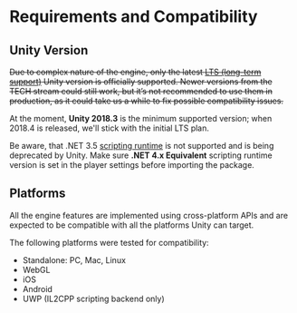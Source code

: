 # Requirements and Compatibility

## Unity Version
~~Due to complex nature of the engine, only the latest [LTS (long-term support)](https://unity3d.com/unity/qa/lts-releases) Unity version is officially supported. Newer versions from the TECH stream could still work, but it’s not recommended to use them in production, as it could take us a while to fix possible compatibility issues.~~

At the moment, **Unity 2018.3** is the minimum supported version; when 2018.4 is released, we'll stick with the initial LTS plan.

Be aware, that .NET 3.5 [scripting runtime](https://docs.unity3d.com/Manual/ScriptingRuntimeUpgrade.html) is not supported and is being deprecated by Unity. Make sure **.NET 4.x Equivalent** scripting runtime version is set in the player settings before importing the package. 

## Platforms
All the engine features are implemented using cross-platform APIs and are expected to be compatible with all the platforms Unity can target. 

The following platforms were tested for compatibility:
* Standalone: PC, Mac, Linux
* WebGL
* iOS
* Android
* UWP (IL2CPP scripting backend only)
